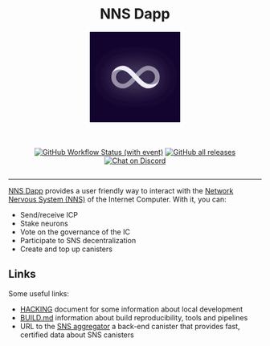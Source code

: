 <div align="center" style="display:flex;flex-direction:column;">
  <h1 style="border-bottom: none;">NNS Dapp</h1>

  <a href="https://nns.ic0.app/">
    <img src="./frontend/static/assets/favicons/icon-512x512.png" width="180px" alt="NNS dapp logo" role="presentation"/>
  </a>

<br/>
<br/>

[![GitHub Workflow Status (with event)](https://img.shields.io/github/actions/workflow/status/dfinity/nns-dapp/build.yml?logo=github&label=Build%20and%20test)](https://github.com/dfinity/nns-dapp/actions/workflows/build.yml)
<a href="https://github.com/dfinity/nns-dapp/releases"><img src="https://img.shields.io/github/downloads/dfinity/nns-dapp/total?label=downloads&logo=github" alt="GitHub all releases"></a>
[![Chat on Discord](https://img.shields.io/badge/chat-Discord-lightgrey?logo=Discord&style=flat-square)](https://discord.gg/E9FxceAg2j)

</div>

---

[NNS Dapp](https://nns.internetcomputer.org/) provides a user friendly way to interact with the [Network Nervous System (NNS)](https://internetcomputer.org/nns) of the Internet Computer. With it, you can:

- Send/receive ICP
- Stake neurons
- Vote on the governance of the IC
- Participate to SNS decentralization
- Create and top up canisters

## Links

Some useful links:

- [HACKING](/HACKING.md) document for some information about local development
- [BUILD.md](/BUILD.md) information about build reproducibility, tools and pipelines
- URL to the [SNS aggregator](https://3r4gx-wqaaa-aaaaq-aaaia-cai.ic0.app/) a back-end canister that provides fast, certified data about SNS canisters
